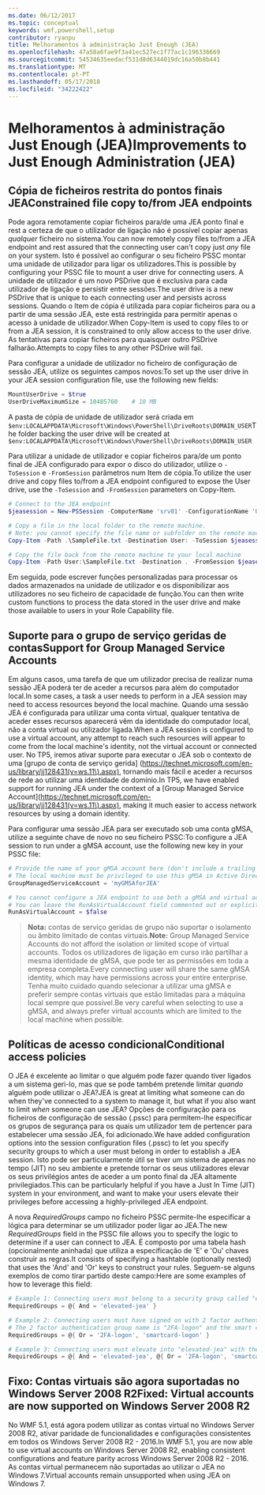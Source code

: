 ```yaml
---
ms.date: 06/12/2017
ms.topic: conceptual
keywords: wmf,powershell,setup
contributor: ryanpu
title: Melhoramentos à administração Just Enough (JEA)
ms.openlocfilehash: 47a58a6fae9f3a41ec527ec1f77ac1c196336669
ms.sourcegitcommit: 54534635eedacf531d8d6344019dc16a50b8b441
ms.translationtype: MT
ms.contentlocale: pt-PT
ms.lasthandoff: 05/17/2018
ms.locfileid: "34222422"
---
```

# <a name="improvements-to-just-enough-administration-jea"></a><span data-ttu-id="60998-103">Melhoramentos à administração Just Enough (JEA)</span><span class="sxs-lookup"><span data-stu-id="60998-103">Improvements to Just Enough Administration (JEA)</span></span>

## <a name="constrained-file-copy-tofrom-jea-endpoints"></a><span data-ttu-id="60998-104">Cópia de ficheiros restrita do pontos finais JEA</span><span class="sxs-lookup"><span data-stu-id="60998-104">Constrained file copy to/from JEA endpoints</span></span>

<span data-ttu-id="60998-105">Pode agora remotamente copiar ficheiros para/de uma JEA ponto final e rest a certeza de que o utilizador de ligação não é possível copiar apenas *qualquer* ficheiro no sistema.</span><span class="sxs-lookup"><span data-stu-id="60998-105">You can now remotely copy files to/from a JEA endpoint and rest assured that the connecting user can't copy just *any* file on your system.</span></span>
<span data-ttu-id="60998-106">Isto é possível ao configurar o seu ficheiro PSSC montar uma unidade de utilizador para ligar os utilizadores.</span><span class="sxs-lookup"><span data-stu-id="60998-106">This is possible by configuring your PSSC file to mount a user drive for connecting users.</span></span>
<span data-ttu-id="60998-107">A unidade de utilizador é um novo PSDrive que é exclusiva para cada utilizador de ligação e persistir entre sessões.</span><span class="sxs-lookup"><span data-stu-id="60998-107">The user drive is a new PSDrive that is unique to each connecting user and persists across sessions.</span></span>
<span data-ttu-id="60998-108">Quando o Item de cópia é utilizada para copiar ficheiros para ou a partir de uma sessão JEA, este está restringida para permitir apenas o acesso à unidade de utilizador.</span><span class="sxs-lookup"><span data-stu-id="60998-108">When Copy-Item is used to copy files to or from a JEA session, it is constrained to only allow access to the user drive.</span></span>
<span data-ttu-id="60998-109">As tentativas para copiar ficheiros para quaisquer outro PSDrive falharão.</span><span class="sxs-lookup"><span data-stu-id="60998-109">Attempts to copy files to any other PSDrive will fail.</span></span>

<span data-ttu-id="60998-110">Para configurar a unidade de utilizador no ficheiro de configuração de sessão JEA, utilize os seguintes campos novos:</span><span class="sxs-lookup"><span data-stu-id="60998-110">To set up the user drive in your JEA session configuration file, use the following new fields:</span></span>

```powershell
MountUserDrive = $true
UserDriveMaximumSize = 10485760    # 10 MB
```

<span data-ttu-id="60998-111">A pasta de cópia de unidade de utilizador será criada em `$env:LOCALAPPDATA\Microsoft\Windows\PowerShell\DriveRoots\DOMAIN_USER`</span><span class="sxs-lookup"><span data-stu-id="60998-111">The folder backing the user drive will be created at `$env:LOCALAPPDATA\Microsoft\Windows\PowerShell\DriveRoots\DOMAIN_USER`</span></span>

<span data-ttu-id="60998-112">Para utilizar a unidade de utilizador e copiar ficheiros para/de um ponto final de JEA configurado para expor o disco do utilizador, utilize o `-ToSession` e `-FromSession` parâmetros num Item de cópia.</span><span class="sxs-lookup"><span data-stu-id="60998-112">To utilize the user drive and copy files to/from a JEA endpoint configured to expose the User drive, use the `-ToSession` and `-FromSession` parameters on Copy-Item.</span></span>

```powershell
# Connect to the JEA endpoint
$jeasession = New-PSSession -ComputerName 'srv01' -ConfigurationName 'UserDemo'

# Copy a file in the local folder to the remote machine.
# Note: you cannot specify the file name or subfolder on the remote machine. You must exactly type "User:"
Copy-Item -Path .\SampleFile.txt -Destination User: -ToSession $jeasession

# Copy the file back from the remote machine to your local machine
Copy-Item -Path User:\SampleFile.txt -Destination . -FromSession $jeasession
```

<span data-ttu-id="60998-113">Em seguida, pode escrever funções personalizadas para processar os dados armazenados na unidade de utilizador e os disponibilizar aos utilizadores no seu ficheiro de capacidade de função.</span><span class="sxs-lookup"><span data-stu-id="60998-113">You can then write custom functions to process the data stored in the user drive and make those available to users in your Role Capability file.</span></span>

## <a name="support-for-group-managed-service-accounts"></a><span data-ttu-id="60998-114">Suporte para o grupo de serviço geridas de contas</span><span class="sxs-lookup"><span data-stu-id="60998-114">Support for Group Managed Service Accounts</span></span>

<span data-ttu-id="60998-115">Em alguns casos, uma tarefa de que um utilizador precisa de realizar numa sessão JEA poderá ter de aceder a recursos para além do computador local.</span><span class="sxs-lookup"><span data-stu-id="60998-115">In some cases, a task a user needs to perform in a JEA session may need to access resources beyond the local machine.</span></span>
<span data-ttu-id="60998-116">Quando uma sessão JEA é configurada para utilizar uma conta virtual, qualquer tentativa de aceder esses recursos aparecerá vêm da identidade do computador local, não a conta virtual ou utilizador ligada.</span><span class="sxs-lookup"><span data-stu-id="60998-116">When a JEA session is configured to use a virtual account, any attempt to reach such resources will appear to come from the local machine's identity, not the virtual account or connected user.</span></span>
<span data-ttu-id="60998-117">No TP5, iremos ativar suporte para executar o JEA sob o contexto de uma [grupo de conta de serviço gerida] (https://technet.microsoft.com/en-us/library/jj128431(v=ws.11\).aspx), tornando mais fácil e aceder a recursos de rede ao utilizar uma identidade de domínio.</span><span class="sxs-lookup"><span data-stu-id="60998-117">In TP5, we have enabled support for running JEA under the context of a [Group Managed Service Account](https://technet.microsoft.com/en-us/library/jj128431(v=ws.11\).aspx), making it much easier to access network resources by using a domain identity.</span></span>

<span data-ttu-id="60998-118">Para configurar uma sessão JEA para ser executado sob uma conta gMSA, utilize a seguinte chave de novo no seu ficheiro PSSC:</span><span class="sxs-lookup"><span data-stu-id="60998-118">To configure a JEA session to run under a gMSA account, use the following new key in your PSSC file:</span></span>

```powershell
# Provide the name of your gMSA account here (don't include a trailing $)
# The local machine must be privileged to use this gMSA in Active Directory
GroupManagedServiceAccount = 'myGMSAforJEA'

# You cannot configure a JEA endpoint to use both a gMSA and virtual account
# You can leave the RunAsVirtualAccount field commented out or explicitly set it to false
RunAsVirtualAccount = $false
```

> <span data-ttu-id="60998-119">**Nota:** contas de serviço geridas de grupo não suportar o isolamento ou âmbito limitado de contas virtuais.</span><span class="sxs-lookup"><span data-stu-id="60998-119">**Note:** Group Managed Service Accounts do not afford the isolation or limited scope of virtual accounts.</span></span>
> <span data-ttu-id="60998-120">Todos os utilizadores de ligação em curso irão partilhar a mesma identidade de gMSA, que pode ter as permissões em toda a empresa completa.</span><span class="sxs-lookup"><span data-stu-id="60998-120">Every connecting user will share the same gMSA identity, which may have permissions across your entire enterprise.</span></span>
> <span data-ttu-id="60998-121">Tenha muito cuidado quando selecionar a utilizar uma gMSA e preferir sempre contas virtuais que estão limitadas para a máquina local sempre que possível.</span><span class="sxs-lookup"><span data-stu-id="60998-121">Be very careful when selecting to use a gMSA, and always prefer virtual accounts which are limited to the local machine when possible.</span></span>

## <a name="conditional-access-policies"></a><span data-ttu-id="60998-122">Políticas de acesso condicional</span><span class="sxs-lookup"><span data-stu-id="60998-122">Conditional access policies</span></span>

<span data-ttu-id="60998-123">O JEA é excelente ao limitar o que alguém pode fazer quando tiver ligados a um sistema geri-lo, mas que se pode também pretende limitar *quando* alguém pode utilizar o JEA?</span><span class="sxs-lookup"><span data-stu-id="60998-123">JEA is great at limiting what someone can do when they've connected to a system to manage it, but what if you also want to limit *when* someone can use JEA?</span></span>
<span data-ttu-id="60998-124">Opções de configuração para os ficheiros de configuração de sessão (.pssc) para permitem-lhe especificar os grupos de segurança para os quais um utilizador tem de pertencer para estabelecer uma sessão JEA, foi adicionado.</span><span class="sxs-lookup"><span data-stu-id="60998-124">We have added configuration options into the session configuration files (.pssc) to let you specify security groups to which a user must belong in order to establish a JEA session.</span></span>
<span data-ttu-id="60998-125">Isto pode ser particularmente útil se tiver um sistema de apenas no tempo (JIT) no seu ambiente e pretende tornar os seus utilizadores elevar os seus privilégios antes de aceder a um ponto final da JEA altamente privilegiados.</span><span class="sxs-lookup"><span data-stu-id="60998-125">This can be particularly helpful if you have a Just In Time (JIT) system in your environment, and want to make your users elevate their privileges before accessing a highly-privileged JEA endpoint.</span></span>

<span data-ttu-id="60998-126">A nova *RequiredGroups* campo no ficheiro PSSC permite-lhe especificar a lógica para determinar se um utilizador poder ligar ao JEA.</span><span class="sxs-lookup"><span data-stu-id="60998-126">The new *RequiredGroups* field in the PSSC file allows you to specify the logic to determine if a user can connect to JEA.</span></span>
<span data-ttu-id="60998-127">É composto por uma tabela hash (opcionalmente aninhada) que utiliza a especificação de 'E' e 'Ou' chaves construir as regras.</span><span class="sxs-lookup"><span data-stu-id="60998-127">It consists of specifying a hashtable (optionally nested) that uses the 'And' and 'Or' keys to construct your rules.</span></span>
<span data-ttu-id="60998-128">Seguem-se alguns exemplos de como tirar partido deste campo:</span><span class="sxs-lookup"><span data-stu-id="60998-128">Here are some examples of how to leverage this field:</span></span>

```powershell
# Example 1: Connecting users must belong to a security group called "elevated-jea"
RequiredGroups = @{ And = 'elevated-jea' }

# Example 2: Connecting users must have signed on with 2 factor authentication or a smart card
# The 2 factor authentication group name is "2FA-logon" and the smart card group name is "smartcard-logon"
RequiredGroups = @{ Or = '2FA-logon', 'smartcard-logon' }

# Example 3: Connecting users must elevate into "elevated-jea" with their JIT system and have logged on with 2FA or a smart card
RequiredGroups = @{ And = 'elevated-jea', @{ Or = '2FA-logon', 'smartcard-logon' }}
```

## <a name="fixed-virtual-accounts-are-now-supported-on-windows-server-2008-r2"></a><span data-ttu-id="60998-129">Fixo: Contas virtuais são agora suportadas no Windows Server 2008 R2</span><span class="sxs-lookup"><span data-stu-id="60998-129">Fixed: Virtual accounts are now supported on Windows Server 2008 R2</span></span>
<span data-ttu-id="60998-130">No WMF 5.1, está agora podem utilizar as contas virtual no Windows Server 2008 R2, ativar paridade de funcionalidades e configurações consistentes em todos os Windows Server 2008 R2 - 2016.</span><span class="sxs-lookup"><span data-stu-id="60998-130">In WMF 5.1, you are now able to use virtual accounts on Windows Server 2008 R2, enabling consistent configurations and feature parity across Windows Server 2008 R2 - 2016.</span></span>
<span data-ttu-id="60998-131">As contas virtual permanecem não suportadas ao utilizar o JEA no Windows 7.</span><span class="sxs-lookup"><span data-stu-id="60998-131">Virtual accounts remain unsupported when using JEA on Windows 7.</span></span>
